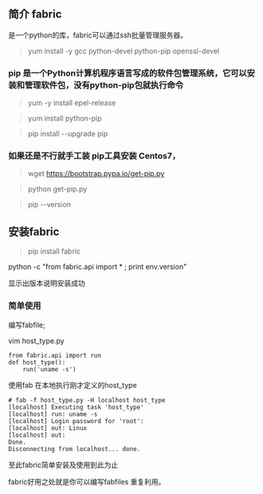 
## 简介 fabric

是一个python的库，fabric可以通过ssh批量管理服务器。

> yum install -y gcc python-devel python-pip openssl-devel

### pip 是一个Python计算机程序语言写成的软件包管理系统，它可以安装和管理软件包，没有python-pip包就执行命令

> yum -y install epel-release

> yum install python-pip

>  pip install --upgrade pip

### 如果还是不行就手工装 pip工具安装 Centos7，

> wget https://bootstrap.pypa.io/get-pip.py

> python get-pip.py

> pip --version

## 安装fabric

> pip install fabric

python -c "from fabric.api import * ; print env.version"

显示出版本说明安装成功

### 简单使用

编写fabfile;

vim host_type.py

```
from fabric.api import run
def host_type():
    run('uname -s')
```
使用fab 在本地执行刚才定义的host_type

```
# fab -f host_type.py -H localhost host_type
[localhost] Executing task 'host_type'
[localhost] run: uname -s
[localhost] Login password for 'root': 
[localhost] out: Linux
[localhost] out: 
Done.
Disconnecting from localhost... done.
```

至此fabric简单安装及使用到此为止

fabric好用之处就是你可以编写fabfiles 重复利用。
